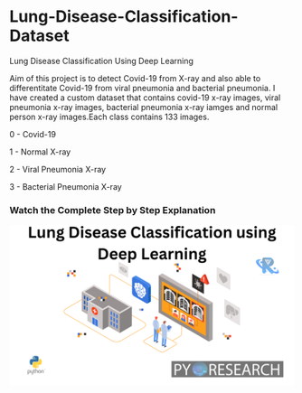 # Lung-Disease-Classification-Dataset
Lung Disease Classification Using Deep Learning

Aim of this project is to detect Covid-19 from X-ray and also able to differentitate Covid-19 from viral pneumonia and bacterial pneumonia. I have created a custom dataset that contains covid-19 x-ray images, viral pneumonia x-ray images, bacterial pneumonia x-ray iamges and normal person x-ray images.Each class contains 133 images.



0 - Covid-19

1 - Normal X-ray

2 - Viral Pneumonia X-ray

3 - Bacterial Pneumonia X-ray

### Watch the Complete Step by Step Explanation

[![Watch the video](https://github.com/noorkhokhar99/Lung-Disease-Classification-Dataset/blob/main/Add%20a%20heading.png)](https://www.youtube.com/@Pyresearch/videos)



